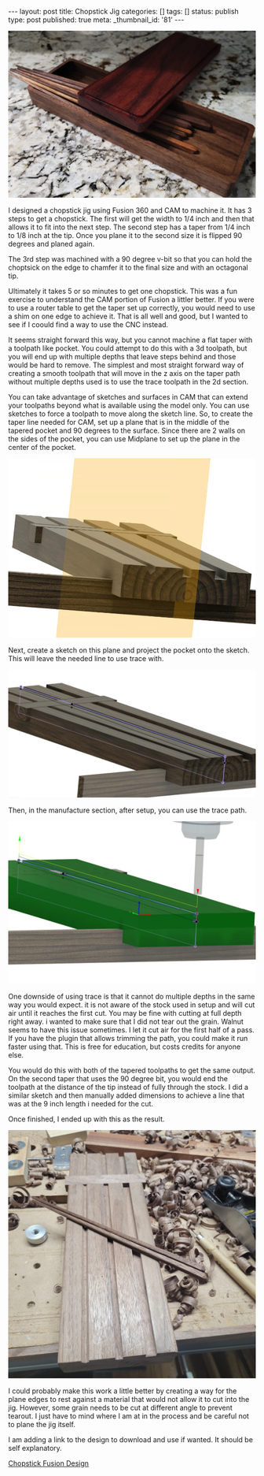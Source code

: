 \--- layout: post title: Chopstick Jig categories: [] tags: [] status: publish
type: post published: true meta: _thumbnail_id: '81' \---

![](/assets/img/20230122_113608.jpg)

I designed a chopstick jig using Fusion 360 and CAM to machine it. It has 3
steps to get a chopstick. The first will get the width to 1/4 inch and then
that allows it to fit into the next step. The second step has a taper from 1/4
inch to 1/8 inch at the tip. Once you plane it to the second size it is
flipped 90 degrees and planed again.

The 3rd step was machined with a 90 degree v-bit so that you can hold the
choptsick on the edge to chamfer it to the final size and with an octagonal
tip.

Ultimately it takes 5 or so minutes to get one chopstick. This was a fun
exercise to understand the CAM portion of Fusion a littler better. If you were
to use a router table to get the taper set up correctly, you would need to use
a shim on one edge to achieve it. That is all well and good, but I wanted to
see if I coould find a way to use the CNC instead.

It seems straight forward this way, but you cannot machine a flat taper with a
toolpath like pocket. You could attempt to do this with a 3d toolpath, but you
will end up with multiple depths that leave steps behind and those would be
hard to remove. The simplest and most straight forward way of creating a
smooth toolpath that will move in the z axis on the taper path without
multiple depths used is to use the trace toolpath in the 2d section.

You can take advantage of sketches and surfaces in CAM that can extend your
toolpaths beyond what is available using the model only. You can use sketches
to force a toolpath to move along the sketch line. So, to create the taper
line needed for CAM, set up a plane that is in the middle of the tapered
pocket and 90 degrees to the surface. Since there are 2 walls on the sides of
the pocket, you can use Midplane to set up the plane in the center of the
pocket.

![](/assets/img/Screenshot+2023-01-27+075447.png)

Next, create a sketch on this plane and project the pocket onto the sketch.
This will leave the needed line to use trace with.

![](/assets/img/Screenshot+2023-01-27+075833.png)

Then, in the manufacture section, after setup, you can use the trace path.

![](/assets/img/Screenshot+2023-01-27+080026.png)

One downside of using trace is that it cannot do multiple depths in the same
way you would expect. it is not aware of the stock used in setup and will cut
air until it reaches the first cut. You may be fine with cutting at full depth
right away. i wanted to make sure that I did not tear out the grain. Walnut
seems to have this issue sometimes. I let it cut air for the first half of a
pass. If you have the plugin that allows trimming the path, you could make it
run faster using that. This is free for education, but costs credits for
anyone else.

You would do this with both of the tapered toolpaths to get the same output.
On the second taper that uses the 90 degree bit, you would end the toolpath at
the distance of the tip instead of fully through the stock. I did a similar
sketch and then manually added dimensions to achieve a line that was at the 9
inch length i needed for the cut.

Once finished, I ended up with this as the result.

![](/assets/img/20230121_120228.jpg)

I could probably make this work a little better by creating a way for the
plane edges to rest against a material that would not allow it to cut into the
jig. However, some grain needs to be cut at different angle to prevent
tearout. I just have to mind where I am at in the process and be careful not
to plane the jig itself.

I am adding a link to the design to download and use if wanted. It should be
self explanatory.

[ Chopstick Fusion Design ](https://a360.co/3Ja8DFp)

  
  

